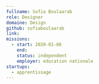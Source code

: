 ```yaml
---
fullname: Sofia Boulaarab
role: Designer
domaine: Design
github: sofiaboulaarab 
link:
missions: 
  - start: 2020-01-06 
    end:
    status: independent
    employer: education nationale
startups: 
  - apprentissage
---
```


